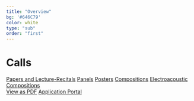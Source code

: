 ```yaml
---
title: "Overview"
bg: '#646C79'
color: white
type: "sub"
order: "first"
---
```

# Calls
<div>
<a href="#co" class="btn btn-outline-dark mr-1" role="button">Papers and Lecture-Recitals</a>
<a href="#cfc" class="btn btn-outline-dark mr-1" role="button">Panels</a>
<a href="#cfp" class="btn btn-outline-dark mr-1" role="button">Posters</a>
<a href="#cfpos" class="btn btn-outline-dark mr-1" role="button">Compositions</a>
<a href="#composition" class="btn btn-outline-dark mr-1" role="button">Electroacoustic Compositions</a>
</div>

<div>
<a href="docs/BFE-RMA-Research-Students-Conference-2022-CFP.pdf" class="btn vspace btn-dark mr-1" role="button">View as PDF</a>
<a href="https://forms.gle/Yf7m4unNjkNcoUta6" class="btn vspace btn-success mr-1" role="button">Application Portal <i class="fa fa-arrow-right" aria-hidden="true"></i></a>
</div>


